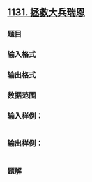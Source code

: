 ## [1131. 拯救大兵瑞恩](https://www.acwing.com/problem/content/solution/1133/1/)

### 题目

### 输入格式

### 输出格式

### 数据范围

### 输入样例：

```

```

### 输出样例：

```

```

### 题解
